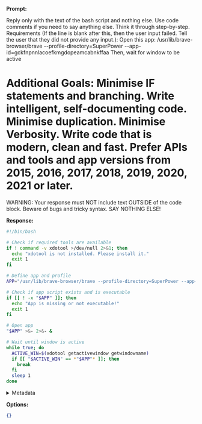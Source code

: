 **Prompt:**

Reply only with the text of the bash script and nothing else. Use code comments if you need to say anything else.
Think it through step-by-step.
Requirements (If the line is blank after this, then the user input failed. Tell the user that they did not provide any input.): Open this app: /usr/lib/brave-browser/brave --profile-directory=SuperPower --app-id=gckfnpnnlacoefkmgdopeamcabnkffaa 
Then, wait for window to be active
# Additional Goals: Minimise IF statements and branching. Write intelligent, self-documenting code. Minimise duplication. Minimise Verbosity. Write code that is modern, clean and fast. Prefer APIs and tools and app versions from 2015, 2016, 2017, 2018, 2019, 2020, 2021 or later.
WARNING: Your response must NOT include text OUTSIDE of the code block. Beware of bugs and tricky syntax. SAY NOTHING ELSE!


**Response:**
```bash
#!/bin/bash

# Check if required tools are available
if ! command -v xdotool >/dev/null 2>&1; then
  echo "xdotool is not installed. Please install it."
  exit 1
fi

# Define app and profile
APP="/usr/lib/brave-browser/brave --profile-directory=SuperPower --app-id=gckfnpnnlacoefkmgdopeamcabnkffaa"

# Check if app script exists and is executable
if [[ ! -x "$APP" ]]; then
  echo "App is missing or not executable!"
  exit 1
fi

# Open app
"$APP" >&- 2>&- &

# Wait until window is active
while true; do
  ACTIVE_WIN=$(xdotool getactivewindow getwindowname)
  if [[ "$ACTIVE_WIN" == *"$APP"* ]]; then
    break
  fi
  sleep 1
done
```

<details><summary>Metadata</summary>

- Duration: 17842 ms
- Datetime: 2023-07-20T12:54:44.922614
- Model: gpt-4-0613

</details>

**Options:**
```json
{}
```

